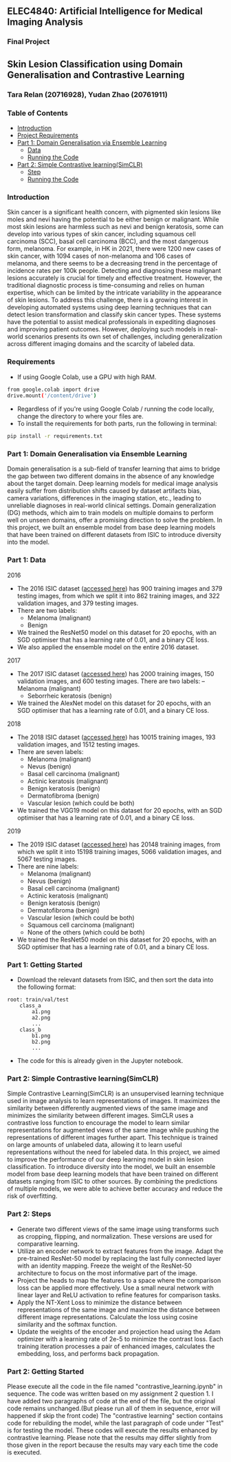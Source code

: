 ## ELEC4840: Artificial Intelligence for Medical Imaging Analysis
### Final Project
## Skin Lesion Classification using Domain Generalisation and Contrastive Learning
### Tara Relan (20716928), Yudan Zhao (20761911)

### Table of Contents
- [Introduction](#introduction)
- [Project Requirements](#requirements)
- [Part 1: Domain Generalisation via Ensemble Learning](#part-1-domain-generalisation-via-ensemble-learning)
  - [Data](#part-1-data)
  - [Running the Code](#part-1-getting-started)
- [Part 2: Simple Contrastive learning(SimCLR)](#part-2-Simple-Contrastive-Learning)
  - [Step](#part-2-step)
  - [Running the Code](#part-2-getting-started)

### Introduction
Skin cancer is a significant health concern, with pigmented skin lesions like moles and nevi having the potential to be either benign or malignant. While most skin lesions are harmless such as nevi and benign keratosis, some can develop into various types of skin cancer, including squamous cell carcinoma (SCC), basal cell carcinoma (BCC), and the most dangerous form, melanoma. For example, in HK in 2021, there were 1200 new cases of skin cancer, with 1094 cases of non-melanoma and 106 cases of melanoma, and there seems to be a decreasing trend in the percentage of incidence rates per 100k people. Detecting and diagnosing these malignant lesions accurately is crucial for timely and effective treatment. However, the traditional diagnostic process is time-consuming and relies on human expertise, which can be limited by the intricate variability in the appearance of skin lesions. To address this challenge, there is a growing interest in developing automated systems using deep learning techniques that can detect lesion transformation and classify skin cancer types. These systems have the potential to assist medical professionals in expediting diagnoses and improving patient outcomes. However, deploying such models in real-world scenarios presents its own set of challenges, including generalization across different imaging domains and the scarcity of labeled data.

### Requirements
* If using Google Colab, use a GPU with high RAM.
```sh
from google.colab import drive
drive.mount('/content/drive')
```
* Regardless of if you're using Google Colab / running the code locally, change the directory to where your files are.
* To install the requirements for both parts, run the following in terminal:
```sh
pip install -r requirements.txt
```

### Part 1: Domain Generalisation via Ensemble Learning
Domain generalisation is a sub-field of transfer learning that aims to bridge the gap between two different domains in the absence of any knowledge about the target domain. Deep learning models for medical image analysis easily suffer from distribution shifts caused by dataset artifacts bias, camera variations, differences in the imaging station, etc., leading to unreliable diagnoses in real-world clinical settings. Domain generalization (DG) methods, which aim to train models on multiple domains to perform well on unseen domains, offer a promising direction to solve the problem. In this project, we built an ensemble model from base deep learning models that have been trained on different datasets from ISIC to introduce diversity into the model.

### Part 1: Data
2016
- The 2016 ISIC dataset ([accessed here][1]) has 900 training images and 379 testing images, from which we split it into 862 training images, and 322 validation images, and 379 testing images.
- There are two labels:
  - Melanoma (malignant)
  - Benign
- We trained the ResNet50 model on this dataset for 20 epochs, with an SGD optimiser that has a learning rate of 0.01, and a binary CE loss.
- We also applied the ensemble model on the entire 2016 dataset.

2017
- The 2017 ISIC dataset ([accessed here][2]) has 2000 training images, 150 validation images, and 600 testing images. There are two labels:
  – Melanoma (malignant)
  - Seborrheic keratosis (benign)
- We trained the AlexNet model on this dataset for 20 epochs, with an SGD optimiser that has a learning rate of 0.01, and a binary CE loss.

2018
- The 2018 ISIC dataset ([accessed here][3]) has 10015 training images, 193 validation images, and 1512 testing images.
- There are seven labels:
  - Melanoma (malignant)
  - Nevus (benign)
  - Basal cell carcinoma (malignant)
  - Actinic keratosis (malignant)
  - Benign keratosis (benign)
  - Dermatofibroma (benign)
  - Vascular lesion (which could be both)
- We trained the VGG19 model on this dataset for 20 epochs, with an SGD optimiser that has a learning rate of 0.01, and a binary CE loss.

2019
- The 2019 ISIC dataset ([accessed here][4]) has 20148 training images, from which we split it into 15198 training images, 5066 validation images, and 5067 testing images.
- There are nine labels:
  - Melanoma (malignant)
  - Nevus (benign)
  - Basal cell carcinoma (malignant)
  - Actinic keratosis (malignant)
  - Benign keratosis (benign)
  - Dermatofibroma (benign)
  - Vascular lesion (which could be both)
  - Squamous cell carcinoma (malignant)
  - None of the others (which could be both)
- We trained the ResNet50 model on this dataset for 20 epochs, with an SGD optimiser that has a learning rate of 0.01, and a binary CE loss.

### Part 1: Getting Started
- Download the relevant datasets from ISIC, and then sort the data into the following format:
```
root: train/val/test
    class_a
        a1.png
        a2.png
        ...
    class_b
        b1.png
        b2.png
        ...
```
- The code for this is already given in the Jupyter notebook.

[1]: https://challenge.isic-archive.com/landing/2016/
[2]: https://challenge.isic-archive.com/landing/2017/
[3]: https://challenge.isic-archive.com/landing/2018/
[4]: https://challenge.isic-archive.com/landing/2019/

### Part 2: Simple Contrastive learning(SimCLR)
Simple Contrastive Learning(SimCLR) is an unsupervised learning technique used in image analysis to learn representations of images. It maximizes the similarity between differently augmented views of the same image and minimizes the similarity between different images. SimCLR uses a contrastive loss function to encourage the model to learn similar representations for augmented views of the same image while pushing the representations of different images further apart. This technique is trained on large amounts of unlabeled data, allowing it to learn useful representations without the need for labeled data.
In this project, we aimed to improve the performance of our deep learning model in skin lesion classification. To introduce diversity into the model, we built an ensemble model from base deep learning models that have been trained on different datasets ranging from ISIC to other sources. By combining the predictions of multiple models, we were able to achieve better accuracy and reduce the risk of overfitting.

### Part 2: Steps
- Generate two different views of the same image using transforms such as cropping, flipping, and normalization. These versions are used for comparative learning.
- Utilize an encoder network to extract features from the image. Adapt the pre-trained ResNet-50 model by replacing the last fully connected layer with an identity mapping. Freeze the weight of the ResNet-50 architecture to focus on the most informative part of the image.
- Project the heads to map the features to a space where the comparison loss can be applied more effectively. Use a small neural network with linear layer and ReLU activation to refine features for comparison tasks.
- Apply the NT-Xent Loss to minimize the distance between representations of the same image and maximize the distance between different image representations. Calculate the loss using cosine similarity and the softmax function.
- Update the weights of the encoder and projection head using the Adam optimizer with a learning rate of 2e-5 to minimize the contrast loss. Each training iteration processes a pair of enhanced images, calculates the embedding, loss, and performs back propagation.

### Part 2: Getting Started
Please execute all the code in the file named "contrastive_learning.ipynb" in sequence. The code was written based on my assignment 2 question 1. I have added two paragraphs of code at the end of the file, but the original code remains unchanged.(But please run all of them in sequence, error will happened if skip the front code) The "contrastive learning" section contains code for rebuilding the model, while the last paragraph of code under "Test" is for testing the model. These codes will execute the results enhanced by contrastive learning. Please note that the results may differ slightly from those given in the report because the results may vary each time the code is executed.
